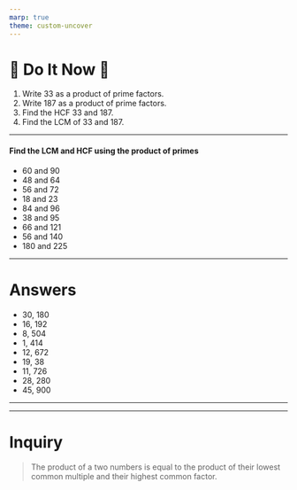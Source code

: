 ```yaml
---
marp: true
theme: custom-uncover
---
```


# :orange_book: Do It Now :dog:

1. Write 33 as a product of prime factors.
2. Write 187 as a product of prime factors.
3. Find the HCF 33 and 187.
4. Find the LCM of 33 and 187.

---

<!-- class: questions -->

#### Find the LCM and HCF using the product of primes

- 60 and 90
- 48 and 64
- 56 and 72
- 18 and 23
- 84 and 96
- 38 and 95
- 66 and 121
- 56 and 140
- 180 and 225

---

# Answers

- 30, 180
- 16, 192
- 8, 504
- 1, 414
- 12, 672
- 19, 38
- 11, 726
- 28, 280
- 45, 900

---

---

# Inquiry

> The product of a two numbers is equal to the product of their lowest common multiple and their highest common factor.
